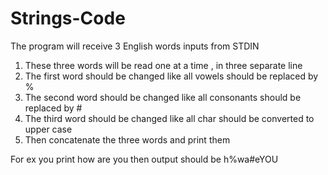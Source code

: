 # Strings-Code
The program will receive 3 English words inputs from STDIN 
 1. These three words will be read one at a time , in three separate line
 2. The first word should be changed like all vowels should be replaced by % 
 3. The second word should be changed like all consonants should be replaced by #
 4. The third word should be changed like all char should be converted to upper case
 5. Then concatenate the three words and print them 

For ex you print how are you then output should be 
h%wa#eYOU
